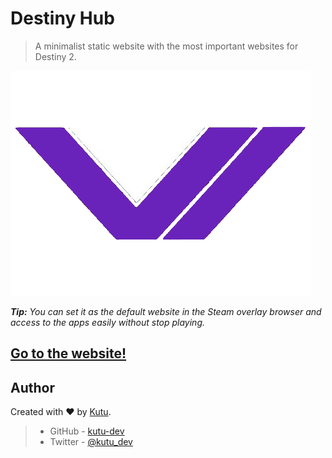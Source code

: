 # Destiny Hub
> A minimalist static website with the most important websites for Destiny 2.

![Destiny Hub logo](./logo.png)

_**Tip:** You can set it as the default website in the Steam overlay browser and access to the apps easily without stop playing._

<h2>
<a href="https://kutu-dev.github.io/destiny-hub/">
Go to the website!
</a>
</h2>

## Author

Created with :heart: by [Kutu](https://kutu-dev.github.io/).
> - GitHub - [kutu-dev](https://github.com/kutu-dev)
> - Twitter - [@kutu_dev](https://twitter.com/kutu_dev)